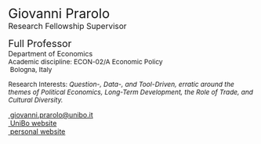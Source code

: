 <span style="font-size: 20pt; color: var(--global-theme-color);"> Giovanni Prarolo </span> <br> <span style="font-size: 12pt; color: var(--global-theme-color);"> Research Fellowship Supervisor </span>

<span style="font-size: 15pt;"> Full Professor </span> <br> Department of Economics <br> <span style="font-size: 10pt;"> Academic discipline: ECON-02/A Economic Policy </span> <br> <span style="font-size: 10pt;"> <i class="fa-solid fa-location-dot"></i> &nbsp;Bologna, Italy</span>

<p style="font-size: 10pt;"> Research Interests: <i> Question-, Data-, and Tool-Driven, erratic around the themes of Political Economics, Long-Term Development, the Role of Trade, and Cultural Diversity. </i></p>

[<i class="fa-solid fa-envelope"></i> &nbsp;giovanni.prarolo@unibo.it](mailto:giovanni.prarolo@unibo.it) <br>
[<i class="fa-solid fa-building-columns"></i> &nbsp;UniBo website](https://www.unibo.it/sitoweb/giovanni.prarolo/en) <br>
[<i class="fa-solid fa-globe"></i> &nbsp;personal website](https://sites.google.com/site/giovanniprarolo/)
